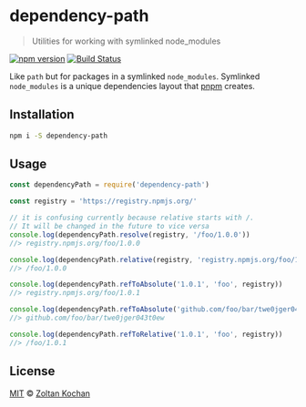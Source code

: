 # dependency-path

> Utilities for working with symlinked node_modules

<!--@shields('npm', 'travis')-->
[![npm version](https://img.shields.io/npm/v/dependency-path.svg)](https://www.npmjs.com/package/dependency-path) [![Build Status](https://img.shields.io/travis/pnpm/dependency-path/master.svg)](https://travis-ci.org/pnpm/dependency-path)
<!--/@-->

Like `path` but for packages in a symlinked `node_modules`. Symlinked `node_modules` is a unique dependencies layout that
[pnpm](https://github.com/pnpm/pnpm) creates.

## Installation

```sh
npm i -S dependency-path
```

## Usage

<!--@example('./example.js')-->
```js
const dependencyPath = require('dependency-path')

const registry = 'https://registry.npmjs.org/'

// it is confusing currently because relative starts with /.
// It will be changed in the future to vice versa
console.log(dependencyPath.resolve(registry, '/foo/1.0.0'))
//> registry.npmjs.org/foo/1.0.0

console.log(dependencyPath.relative(registry, 'registry.npmjs.org/foo/1.0.0'))
//> /foo/1.0.0

console.log(dependencyPath.refToAbsolute('1.0.1', 'foo', registry))
//> registry.npmjs.org/foo/1.0.1

console.log(dependencyPath.refToAbsolute('github.com/foo/bar/twe0jger043t0ew', 'foo', registry))
//> github.com/foo/bar/twe0jger043t0ew

console.log(dependencyPath.refToRelative('1.0.1', 'foo', registry))
//> /foo/1.0.1
```
<!--/@-->

## License

[MIT](./LICENSE) © [Zoltan Kochan](https://www.kochan.io/)
